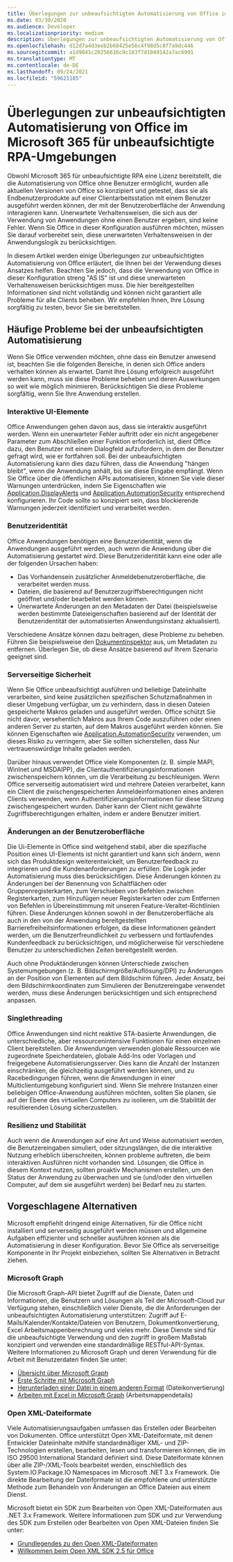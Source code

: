 ```yaml
---
title: Überlegungen zur unbeaufsichtigten Automatisierung von Office im Microsoft 365 für unbeaufsichtigte RPA-Umgebungen
ms.date: 03/30/2020
ms.audience: Developer
ms.localizationpriority: medium
description: Überlegungen zur unbeaufsichtigten Automatisierung von Office im Microsoft 365 für eine unbeaufsichtigte RPA-Umgebung.
ms.openlocfilehash: d12d7a4d3eeb2b68425e56c4f98d5c8f7a9dc446
ms.sourcegitcommit: a1d9041c20256616c9c183f7d1049142a7ac6991
ms.translationtype: MT
ms.contentlocale: de-DE
ms.lasthandoff: 09/24/2021
ms.locfileid: "59621185"
---
```

# <a name="considerations-for-unattended-automation-of-office-in-the-microsoft-365-for-unattended-rpa-environment"></a>Überlegungen zur unbeaufsichtigten Automatisierung von Office im Microsoft 365 für unbeaufsichtigte RPA-Umgebungen

Obwohl Microsoft 365 für unbeaufsichtigte RPA eine Lizenz bereitstellt, die die Automatisierung von Office ohne Benutzer ermöglicht, wurden alle aktuellen Versionen von Office so konzipiert und getestet, dass sie als Endbenutzerprodukte auf einer Clientarbeitsstation mit einem Benutzer ausgeführt werden können, der mit der Benutzeroberfläche der Anwendung interagieren kann. Unerwartete Verhaltensweisen, die sich aus der Verwendung von Anwendungen ohne einen Benutzer ergeben, sind keine Fehler. Wenn Sie Office in dieser Konfiguration ausführen möchten, müssen Sie darauf vorbereitet sein, diese unerwarteten Verhaltensweisen in der Anwendungslogik zu berücksichtigen.

In diesem Artikel werden einige Überlegungen zur unbeaufsichtigten Automatisierung von Office erläutert, die Ihnen bei der Verwendung dieses Ansatzes helfen. Beachten Sie jedoch, dass die Verwendung von Office in dieser Konfiguration streng "AS IS" ist und diese unerwarteten Verhaltensweisen berücksichtigen muss. Die hier bereitgestellten Informationen sind nicht vollständig und können nicht garantiert alle Probleme für alle Clients beheben. Wir empfehlen Ihnen, Ihre Lösung sorgfältig zu testen, bevor Sie sie bereitstellen.

## <a name="common-problems-in-unattended-automation"></a>Häufige Probleme bei der unbeaufsichtigten Automatisierung

Wenn Sie Office verwenden möchten, ohne dass ein Benutzer anwesend ist, beachten Sie die folgenden Bereiche, in denen sich Office anders verhalten können als erwartet. Damit Ihre Lösung erfolgreich ausgeführt werden kann, muss sie diese Probleme beheben und deren Auswirkungen so weit wie möglich minimieren. Berücksichtigen Sie diese Probleme sorgfältig, wenn Sie Ihre Anwendung erstellen.

### <a name="interactive-ui-elements"></a>Interaktive UI-Elemente

Office Anwendungen gehen davon aus, dass sie interaktiv ausgeführt werden. Wenn ein unerwarteter Fehler auftritt oder ein nicht angegebener Parameter zum Abschließen einer Funktion erforderlich ist, dient Office dazu, den Benutzer mit einem Dialogfeld aufzufordern, in dem der Benutzer gefragt wird, wie er fortfahren soll. Bei der unbeaufsichtigten Automatisierung kann dies dazu führen, dass die Anwendung "hängen bleibt", wenn die Anwendung anhält, bis sie diese Eingabe empfängt. Wenn Sie Office über die öffentlichen APIs automatisieren, können Sie viele dieser Warnungen unterdrücken, indem Sie Eigenschaften wie [Application.DisplayAlerts](https://docs.microsoft.com/office/vba/api/word.application.displayalerts) und [Application.AutomationSecurity](https://docs.microsoft.com/office/vba/api/word.application.automationsecurity) entsprechend konfigurieren. Ihr Code sollte so konzipiert sein, dass blockierende Warnungen jederzeit identifiziert und verarbeitet werden.

### <a name="user-identity"></a>Benutzeridentität

Office Anwendungen benötigen eine Benutzeridentität, wenn die Anwendungen ausgeführt werden, auch wenn die Anwendung über die Automatisierung gestartet wird. Diese Benutzeridentität kann eine oder alle der folgenden Ursachen haben:

- Das Vorhandensein zusätzlicher Anmeldebenutzeroberfläche, die verarbeitet werden muss.
- Dateien, die basierend auf Benutzerzugriffsberechtigungen nicht geöffnet und/oder bearbeitet werden können.
- Unerwartete Änderungen an den Metadaten der Datei (beispielsweise werden bestimmte Dateieigenschaften basierend auf der Identität der Benutzeridentität der automatisierten Anwendungsinstanz aktualisiert).

Verschiedene Ansätze können dazu beitragen, diese Probleme zu beheben. Führen Sie beispielsweise den [Dokumentinspektor](https://docs.microsoft.com/office/vba/library-reference/concepts/using-the-document-inspector) aus, um Metadaten zu entfernen. Überlegen Sie, ob diese Ansätze basierend auf Ihrem Szenario geeignet sind.

### <a name="server-side-security"></a>Serverseitige Sicherheit

Wenn Sie Office unbeaufsichtigt ausführen und beliebige Dateiinhalte verarbeiten, sind keine zusätzlichen spezifischen Schutzmaßnahmen in dieser Umgebung verfügbar, um zu verhindern, dass in diesen Dateien gespeicherte Makros geladen und ausgeführt werden. Office schützt Sie nicht davor, versehentlich Makros aus Ihrem Code auszuführen oder einen anderen Server zu starten, auf dem Makros ausgeführt werden können. Sie können Eigenschaften wie [Application.AutomationSecurity](https://docs.microsoft.com/office/vba/api/word.application.automationsecurity) verwenden, um dieses Risiko zu verringern, aber Sie sollten sicherstellen, dass Nur vertrauenswürdige Inhalte geladen werden.

Darüber hinaus verwendet Office viele Komponenten (z. B. simple MAPI, WinInet und MSDAIPP), die Clientauthentifizierungsinformationen zwischenspeichern können, um die Verarbeitung zu beschleunigen. Wenn Office serverseitig automatisiert wird und mehrere Dateien verarbeitet, kann ein Client die zwischengespeicherten Anmeldeinformationen eines anderen Clients verwenden, wenn Authentifizierungsinformationen für diese Sitzung zwischengespeichert wurden. Daher kann der Client nicht gewährte Zugriffsberechtigungen erhalten, indem er andere Benutzer imitiert.

### <a name="ui-changes"></a>Änderungen an der Benutzeroberfläche

Die Ui-Elemente in Office sind weitgehend stabil, aber die spezifische Position eines UI-Elements ist nicht garantiert und kann sich ändern, wenn sich das Produktdesign weiterentwickelt, um Benutzerfeedback zu integrieren und die Kundenanforderungen zu erfüllen. Die Logik jeder Automatisierung muss dies berücksichtigen. Diese Änderungen können zu Änderungen bei der Benennung von Schaltflächen oder Gruppenregisterkarten, zum Verschieben von Befehlen zwischen Registerkarten, zum Hinzufügen neuer Registerkarten oder zum Entfernen von Befehlen in Übereinstimmung mit unseren Feature-Veraltet-Richtlinien führen. Diese Änderungen können sowohl in der Benutzeroberfläche als auch in den von der Anwendung bereitgestellten Barrierefreiheitsinformationen erfolgen, da diese Informationen geändert werden, um die Benutzerfreundlichkeit zu verbessern und fortlaufendes Kundenfeedback zu berücksichtigen, und möglicherweise für verschiedene Benutzer zu unterschiedlichen Zeiten bereitgestellt werden.

Auch ohne Produktänderungen können Unterschiede zwischen Systemumgebungen (z. B. Bildschirmgröße/Auflösung/DPI) zu Änderungen an der Position von Elementen auf dem Bildschirm führen. Jeder Ansatz, bei dem Bildschirmkoordinaten zum Simulieren der Benutzereingabe verwendet werden, muss diese Änderungen berücksichtigen und sich entsprechend anpassen.

### <a name="single-threading"></a>Singlethreading

Office Anwendungen sind nicht reaktive STA-basierte Anwendungen, die unterschiedliche, aber ressourcenintensive Funktionen für einen einzelnen Client bereitstellen. Die Anwendungen verwenden globale Ressourcen wie zugeordnete Speicherdateien, globale Add-Ins oder Vorlagen und freigegebene Automatisierungsserver. Dies kann die Anzahl der Instanzen einschränken, die gleichzeitig ausgeführt werden können, und zu Racebedingungen führen, wenn die Anwendungen in einer Multiclientumgebung konfiguriert sind. Wenn Sie mehrere Instanzen einer beliebigen Office-Anwendung ausführen möchten, sollten Sie planen, sie auf der Ebene des virtuellen Computers zu isolieren, um die Stabilität der resultierenden Lösung sicherzustellen.

### <a name="resiliency-and-stability"></a>Resilienz und Stabilität

Auch wenn die Anwendungen auf eine Art und Weise automatisiert werden, die Benutzereingaben simuliert, oder sitzungslängen, die die interaktive Nutzung erheblich überschreiten, können probleme auftreten, die beim interaktiven Ausführen nicht vorhanden sind. Lösungen, die Office in diesem Kontext nutzen, sollten proaktiv Mechanismen erstellen, um den Status der Anwendung zu überwachen und sie (und/oder den virtuellen Computer, auf dem sie ausgeführt werden) bei Bedarf neu zu starten.

## <a name="suggested-alternatives"></a>Vorgeschlagene Alternativen

Microsoft empfiehlt dringend einige Alternativen, für die Office nicht installiert und serverseitig ausgeführt werden müssen und allgemeine Aufgaben effizienter und schneller ausführen können als die Automatisierung in dieser Konfiguration. Bevor Sie Office als serverseitige Komponente in Ihr Projekt einbeziehen, sollten Sie Alternativen in Betracht ziehen.

### <a name="microsoft-graph"></a>Microsoft Graph

Die Microsoft Graph-API bietet Zugriff auf die Dienste, Daten und Informationen, die Benutzern und Lösungen als Teil der Microsoft-Cloud zur Verfügung stehen, einschließlich vieler Dienste, die die Anforderungen der unbeaufsichtigten Automatisierung unterstützen: Zugriff auf E-Mails/Kalender/Kontakte/Dateien von Benutzern, Dokumentkonvertierung, Excel Arbeitsmappenberechnung und vieles mehr. Diese Dienste sind für die unbeaufsichtigte Verwendung und den zugriff in großem Maßstab konzipiert und verwenden eine standardmäßige RESTful-API-Syntax. Weitere Informationen zu Microsoft Graph und deren Verwendung für die Arbeit mit Benutzerdaten finden Sie unter:

- [Übersicht über Microsoft Graph](https://docs.microsoft.com/graph/overview) 
- [Erste Schritte mit Microsoft Graph](https://developer.microsoft.com/graph/get-started)
- [Herunterladen einer Datei in einem anderen Format](https://docs.microsoft.com/graph/api/driveitem-get-content-format?view=graph-rest-1.0&tabs=http) (Dateikonvertierung)
- [Arbeiten mit Excel in Microsoft Graph](https://docs.microsoft.com/graph/api/resources/excel?view=graph-rest-1.0) (Arbeitsmappendetails)

### <a name="open-xml-file-formats"></a>Open XML-Dateiformate

Viele Automatisierungsaufgaben umfassen das Erstellen oder Bearbeiten von Dokumenten. Office unterstützt Open XML-Dateiformate, mit denen Entwickler Dateiinhalte mithilfe standardmäßiger XML- und ZIP-Technologien erstellen, bearbeiten, lesen und transformieren können, die im ISO 29500 International Standard definiert sind. Diese Dateiformate können über alle ZIP-/XML-Tools bearbeitet werden, einschließlich des System.IO.Package.IO Namespaces im Microsoft .NET 3.x Framework. Die direkte Bearbeitung der Dateiformate ist die empfohlene und unterstützte Methode zum Behandeln von Änderungen an Office Dateien aus einem Dienst.

Microsoft bietet ein SDK zum Bearbeiten von Open XML-Dateiformaten aus .NET 3.x Framework. Weitere Informationen zum SDK und zur Verwendung des SDK zum Erstellen oder Bearbeiten von Open XML-Dateien finden Sie unter:

- [Grundlegendes zu den Open XML-Dateiformaten](https://docs.microsoft.com/office/open-xml/understanding-the-open-xml-file-formats)
- [Willkommen beim Open XML SDK 2.5 für Office](https://docs.microsoft.com/office/open-xml/open-xml-sdk)
